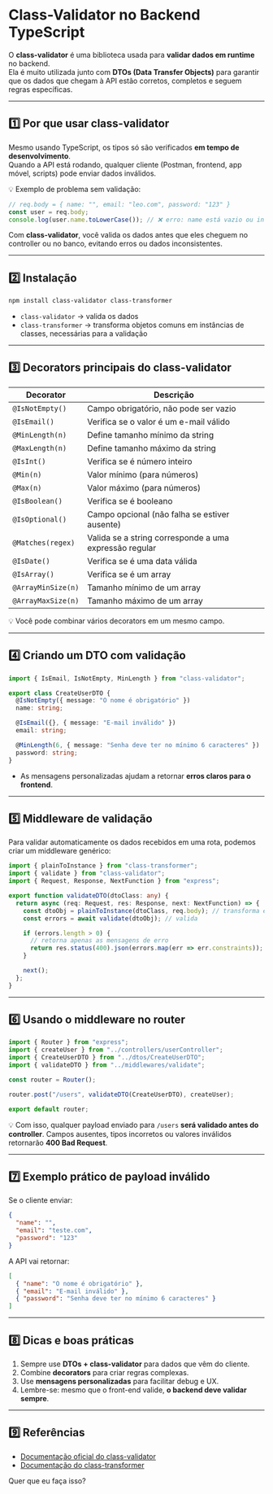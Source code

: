 # Class-Validator no Backend TypeScript

O **class-validator** é uma biblioteca usada para **validar dados em runtime** no backend.  
Ela é muito utilizada junto com **DTOs (Data Transfer Objects)** para garantir que os dados que chegam à API estão corretos, completos e seguem regras específicas.

---

## 1️⃣ Por que usar class-validator

Mesmo usando TypeScript, os tipos só são verificados **em tempo de desenvolvimento**.  
Quando a API está rodando, qualquer cliente (Postman, frontend, app móvel, scripts) pode enviar dados inválidos.

💡 Exemplo de problema sem validação:

```ts
// req.body = { name: "", email: "leo.com", password: "123" }
const user = req.body;
console.log(user.name.toLowerCase()); // ❌ erro: name está vazio ou inválido
````

Com **class-validator**, você valida os dados antes que eles cheguem no controller ou no banco, evitando erros ou dados inconsistentes.

---

## 2️⃣ Instalação

```bash
npm install class-validator class-transformer
```

* `class-validator` → valida os dados
* `class-transformer` → transforma objetos comuns em instâncias de classes, necessárias para a validação

---

## 3️⃣ Decorators principais do class-validator

| Decorator          | Descrição                                              |
| ------------------ | ------------------------------------------------------ |
| `@IsNotEmpty()`    | Campo obrigatório, não pode ser vazio                  |
| `@IsEmail()`       | Verifica se o valor é um e-mail válido                 |
| `@MinLength(n)`    | Define tamanho mínimo da string                        |
| `@MaxLength(n)`    | Define tamanho máximo da string                        |
| `@IsInt()`         | Verifica se é número inteiro                           |
| `@Min(n)`          | Valor mínimo (para números)                            |
| `@Max(n)`          | Valor máximo (para números)                            |
| `@IsBoolean()`     | Verifica se é booleano                                 |
| `@IsOptional()`    | Campo opcional (não falha se estiver ausente)          |
| `@Matches(regex)`  | Valida se a string corresponde a uma expressão regular |
| `@IsDate()`        | Verifica se é uma data válida                          |
| `@IsArray()`       | Verifica se é um array                                 |
| `@ArrayMinSize(n)` | Tamanho mínimo de um array                             |
| `@ArrayMaxSize(n)` | Tamanho máximo de um array                             |

💡 Você pode combinar vários decorators em um mesmo campo.

---

## 4️⃣ Criando um DTO com validação

```ts
import { IsEmail, IsNotEmpty, MinLength } from "class-validator";

export class CreateUserDTO {
  @IsNotEmpty({ message: "O nome é obrigatório" })
  name: string;

  @IsEmail({}, { message: "E-mail inválido" })
  email: string;

  @MinLength(6, { message: "Senha deve ter no mínimo 6 caracteres" })
  password: string;
}
```

* As mensagens personalizadas ajudam a retornar **erros claros para o frontend**.

---

## 5️⃣ Middleware de validação

Para validar automaticamente os dados recebidos em uma rota, podemos criar um middleware genérico:

```ts
import { plainToInstance } from "class-transformer";
import { validate } from "class-validator";
import { Request, Response, NextFunction } from "express";

export function validateDTO(dtoClass: any) {
  return async (req: Request, res: Response, next: NextFunction) => {
    const dtoObj = plainToInstance(dtoClass, req.body); // transforma em classe
    const errors = await validate(dtoObj); // valida

    if (errors.length > 0) {
      // retorna apenas as mensagens de erro
      return res.status(400).json(errors.map(err => err.constraints));
    }

    next();
  };
}
```

---

## 6️⃣ Usando o middleware no router

```ts
import { Router } from "express";
import { createUser } from "../controllers/userController";
import { CreateUserDTO } from "../dtos/CreateUserDTO";
import { validateDTO } from "../middlewares/validate";

const router = Router();

router.post("/users", validateDTO(CreateUserDTO), createUser);

export default router;
```

💡 Com isso, qualquer payload enviado para `/users` **será validado antes do controller**.
Campos ausentes, tipos incorretos ou valores inválidos retornarão **400 Bad Request**.

---

## 7️⃣ Exemplo prático de payload inválido

Se o cliente enviar:

```json
{
  "name": "",
  "email": "teste.com",
  "password": "123"
}
```

A API vai retornar:

```json
[
  { "name": "O nome é obrigatório" },
  { "email": "E-mail inválido" },
  { "password": "Senha deve ter no mínimo 6 caracteres" }
]
```

---

## 8️⃣ Dicas e boas práticas

1. Sempre use **DTOs + class-validator** para dados que vêm do cliente.
2. Combine **decorators** para criar regras complexas.
3. Use **mensagens personalizadas** para facilitar debug e UX.
4. Lembre-se: mesmo que o front-end valide, **o backend deve validar sempre**.

---

## 9️⃣ Referências

* [Documentação oficial do class-validator](https://github.com/typestack/class-validator)
* [Documentação do class-transformer](https://github.com/typestack/class-transformer)

Quer que eu faça isso?
```

